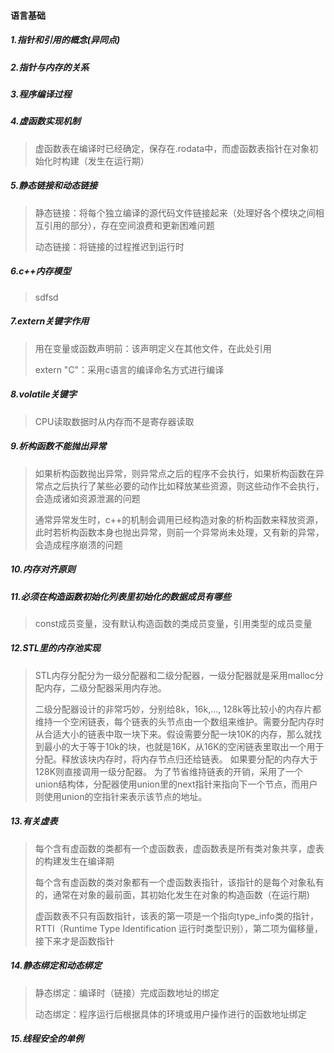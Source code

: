 #### 语言基础

##### 1.指针和引用的概念(异同点)

##### 2.指针与内存的关系

##### 3.程序编译过程

##### 4.虚函数实现机制

> 虚函数表在编译时已经确定，保存在.rodata中，而虚函数表指针在对象初始化时构建（发生在运行期）

##### 5.静态链接和动态链接

> 静态链接：将每个独立编译的源代码文件链接起来（处理好各个模块之间相互引用的部分），存在空间浪费和更新困难问题
>
> 动态链接：将链接的过程推迟到运行时

##### 6.c++内存模型

> sdfsd

##### **7.extern关键字作用**

> 用在变量或函数声明前：该声明定义在其他文件，在此处引用
>
> extern "C"：采用c语言的编译命名方式进行编译

##### 8.**volatile关键字**

> CPU读取数据时从内存而不是寄存器读取

##### 9.析构函数不能抛出异常

> 如果析构函数抛出异常，则异常点之后的程序不会执行，如果析构函数在异常点之后执行了某些必要的动作比如释放某些资源，则这些动作不会执行，会造成诸如资源泄漏的问题
>
> 通常异常发生时，c++的机制会调用已经构造对象的析构函数来释放资源，此时若析构函数本身也抛出异常，则前一个异常尚未处理，又有新的异常，会造成程序崩溃的问题

##### 10.内存对齐原则

##### 11.必须在构造函数初始化列表里初始化的数据成员有哪些

> const成员变量，没有默认构造函数的类成员变量，引用类型的成员变量

##### 12.STL里的内存池实现

>  STL内存分配分为一级分配器和二级分配器，一级分配器就是采用malloc分配内存，二级分配器采用内存池。
>
> 二级分配器设计的非常巧妙，分别给8k，16k,..., 128k等比较小的内存片都维持一个空闲链表，每个链表的头节点由一个数组来维护。需要分配内存时从合适大小的链表中取一块下来。假设需要分配一块10K的内存，那么就找到最小的大于等于10k的块，也就是16K，从16K的空闲链表里取出一个用于分配。释放该块内存时，将内存节点归还给链表。
> 如果要分配的内存大于128K则直接调用一级分配器。
> 为了节省维持链表的开销，采用了一个union结构体，分配器使用union里的next指针来指向下一个节点，而用户则使用union的空指针来表示该节点的地址。

##### 13.有关虚表

> 每个含有虚函数的类都有一个虚函数表，虚函数表是所有类对象共享，虚表的构建发生在编译期
>
> 每个含有虚函数的类对象都有一个虚函数表指针，该指针的是每个对象私有的，通常在对象的最前面，其初始化发生在对象的构造函数（在运行期)
>
> 虚函数表不只有函数指针，该表的第一项是一个指向type_info类的指针，RTTI（Runtime Type Identification 运行时类型识别），第二项为偏移量，接下来才是函数指针

##### 14.静态绑定和动态绑定

> 静态绑定：编译时（链接）完成函数地址的绑定
>
> 动态绑定：程序运行后根据具体的环境或用户操作进行的函数地址绑定

##### 15.线程安全的单例

